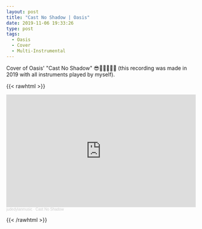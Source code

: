 ```yaml
---
layout: post
title: "Cast No Shadow | Oasis"
date: 2019-11-06 19:33:26
type: post
tags:
  - Oasis
  - Cover
  - Multi-Instrumental
---
```


Cover of Oasis' "Cast No Shadow" 😎🎸🎹🥁🎤🎵 
(this recording was made in 2019 with all instruments played by myself).

{{< rawhtml  >}}

<iframe width="100%" height="300" scrolling="no" frameborder="no" allow="autoplay" src="https://w.soundcloud.com/player/?url=https%3A//api.soundcloud.com/tracks/708926116&color=%23c62129&auto_play=false&hide_related=false&show_comments=true&show_user=true&show_reposts=false&show_teaser=true&visual=true"></iframe><div style="font-size: 10px; color: #cccccc;line-break: anywhere;word-break: normal;overflow: hidden;white-space: nowrap;text-overflow: ellipsis; font-family: Interstate,Lucida Grande,Lucida Sans Unicode,Lucida Sans,Garuda,Verdana,Tahoma,sans-serif;font-weight: 100;"><a href="https://soundcloud.com/user-580561710" title="judedylanmusic" target="_blank" style="color: #cccccc; text-decoration: none;">judedylanmusic</a> · <a href="https://soundcloud.com/user-580561710/cast-no-shadow" title="Cast No Shadow" target="_blank" style="color: #cccccc; text-decoration: none;">Cast No Shadow</a></div>

{{< /rawhtml >}}
<br/>
